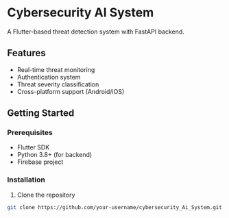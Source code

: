 # Cybersecurity AI System

A Flutter-based threat detection system with FastAPI backend.

## Features
- Real-time threat monitoring
- Authentication system
- Threat severity classification
- Cross-platform support (Android/iOS)

## Getting Started

### Prerequisites
- Flutter SDK
- Python 3.8+ (for backend)
- Firebase project

### Installation
1. Clone the repository
```bash
git clone https://github.com/your-username/cybersecurity_Ai_System.git
